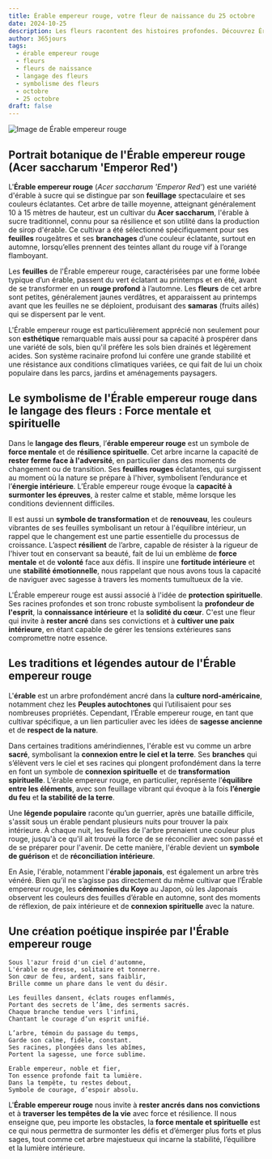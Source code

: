 ```yaml
---
title: Érable empereur rouge, votre fleur de naissance du 25 octobre
date: 2024-10-25
description: Les fleurs racontent des histoires profondes. Découvrez Érable empereur rouge, votre fleur de naissance du 25 octobre, ses symboles et récits fascinants. Plongez dans sa signification et son langage unique dans l'art floral.
author: 365jours
tags:
  - érable empereur rouge
  - fleurs
  - fleurs de naissance
  - langage des fleurs
  - symbolisme des fleurs
  - octobre
  - 25 octobre
draft: false
---
```


![Image de Érable empereur rouge](https://cdn.pixabay.com/photo/2016/12/22/03/34/red-leaves-1924443_1280.jpg#center)


## Portrait botanique de l'Érable empereur rouge (Acer saccharum 'Emperor Red')

L'**Érable empereur rouge** (_Acer saccharum 'Emperor Red'_) est une variété d'érable à sucre qui se distingue par son **feuillage** spectaculaire et ses couleurs éclatantes. Cet arbre de taille moyenne, atteignant généralement 10 à 15 mètres de hauteur, est un cultivar du **Acer saccharum**, l'érable à sucre traditionnel, connu pour sa résilience et son utilité dans la production de sirop d'érable. Ce cultivar a été sélectionné spécifiquement pour ses **feuilles** rougeâtres et ses **branchages** d’une couleur éclatante, surtout en automne, lorsqu’elles prennent des teintes allant du rouge vif à l’orange flamboyant.

Les **feuilles** de l'Érable empereur rouge, caractérisées par une forme lobée typique d’un érable, passent du vert éclatant au printemps et en été, avant de se transformer en un **rouge profond** à l’automne. Les **fleurs** de cet arbre sont petites, généralement jaunes verdâtres, et apparaissent au printemps avant que les feuilles ne se déploient, produisant des **samaras** (fruits ailés) qui se dispersent par le vent.

L'Érable empereur rouge est particulièrement apprécié non seulement pour son **esthétique** remarquable mais aussi pour sa capacité à prospérer dans une variété de sols, bien qu'il préfère les sols bien drainés et légèrement acides. Son système racinaire profond lui confère une grande stabilité et une résistance aux conditions climatiques variées, ce qui fait de lui un choix populaire dans les parcs, jardins et aménagements paysagers.

## Le symbolisme de l'Érable empereur rouge dans le langage des fleurs : Force mentale et spirituelle

Dans le **langage des fleurs**, l’**érable empereur rouge** est un symbole de **force mentale** et de **résilience spirituelle**. Cet arbre incarne la capacité de **rester ferme face à l'adversité**, en particulier dans des moments de changement ou de transition. Ses **feuilles rouges** éclatantes, qui surgissent au moment où la nature se prépare à l'hiver, symbolisent l’endurance et l’**énergie intérieure**. L’Érable empereur rouge évoque la **capacité à surmonter les épreuves**, à rester calme et stable, même lorsque les conditions deviennent difficiles.

Il est aussi un **symbole de transformation** et de **renouveau**, les couleurs vibrantes de ses feuilles symbolisant un retour à l'équilibre intérieur, un rappel que le changement est une partie essentielle du processus de croissance. L’aspect **résilient** de l’arbre, capable de résister à la rigueur de l'hiver tout en conservant sa beauté, fait de lui un emblème de **force mentale** et de **volonté** face aux défis. Il inspire une **fortitude intérieure** et une **stabilité émotionnelle**, nous rappelant que nous avons tous la capacité de naviguer avec sagesse à travers les moments tumultueux de la vie.

L'Érable empereur rouge est aussi associé à l'idée de **protection spirituelle**. Ses racines profondes et son tronc robuste symbolisent la **profondeur de l'esprit**, la **connaissance intérieure** et la **solidité du cœur**. C'est une fleur qui invite à **rester ancré** dans ses convictions et à **cultiver une paix intérieure**, en étant capable de gérer les tensions extérieures sans compromettre notre essence.

## Les traditions et légendes autour de l'Érable empereur rouge

L'**érable** est un arbre profondément ancré dans la **culture nord-américaine**, notamment chez les **Peuples autochtones** qui l’utilisaient pour ses nombreuses propriétés. Cependant, l’Érable empereur rouge, en tant que cultivar spécifique, a un lien particulier avec les idées de **sagesse ancienne** et de **respect de la nature**.

Dans certaines traditions amérindiennes, l'érable est vu comme un arbre **sacré**, symbolisant la **connexion entre le ciel et la terre**. Ses **branches** qui s’élèvent vers le ciel et ses racines qui plongent profondément dans la terre en font un symbole de **connexion spirituelle** et de **transformation spirituelle**. L’érable empereur rouge, en particulier, représente l’**équilibre entre les éléments**, avec son feuillage vibrant qui évoque à la fois **l’énergie du feu** et **la stabilité de la terre**.

Une **légende populaire** raconte qu’un guerrier, après une bataille difficile, s'assit sous un érable pendant plusieurs nuits pour trouver la paix intérieure. À chaque nuit, les feuilles de l'arbre prenaient une couleur plus rouge, jusqu'à ce qu'il ait trouvé la force de se réconcilier avec son passé et de se préparer pour l'avenir. De cette manière, l'érable devient un **symbole de guérison** et de **réconciliation intérieure**.

En Asie, l'érable, notamment l'**érable japonais**, est également un arbre très vénéré. Bien qu’il ne s’agisse pas directement du même cultivar que l’Érable empereur rouge, les **cérémonies du Koyo** au Japon, où les Japonais observent les couleurs des feuilles d’érable en automne, sont des moments de réflexion, de paix intérieure et de **connexion spirituelle** avec la nature.

## Une création poétique inspirée par l'Érable empereur rouge

```
Sous l'azur froid d'un ciel d'automne,
L'érable se dresse, solitaire et tonnerre.
Son cœur de feu, ardent, sans faiblir,
Brille comme un phare dans le vent du désir.

Les feuilles dansent, éclats rouges enflammés,
Portant des secrets de l’âme, des serments sacrés.
Chaque branche tendue vers l'infini,
Chantant le courage d’un esprit unifié.

L’arbre, témoin du passage du temps,
Garde son calme, fidèle, constant.
Ses racines, plongées dans les abîmes,
Portent la sagesse, une force sublime.

Erable empereur, noble et fier,
Ton essence profonde fait ta lumière.
Dans la tempête, tu restes debout,
Symbole de courage, d’espoir absolu.
```

L'**Érable empereur rouge** nous invite à **rester ancrés dans nos convictions** et à **traverser les tempêtes de la vie** avec force et résilience. Il nous enseigne que, peu importe les obstacles, la **force mentale et spirituelle** est ce qui nous permettra de surmonter les défis et d’émerger plus forts et plus sages, tout comme cet arbre majestueux qui incarne la stabilité, l’équilibre et la lumière intérieure.